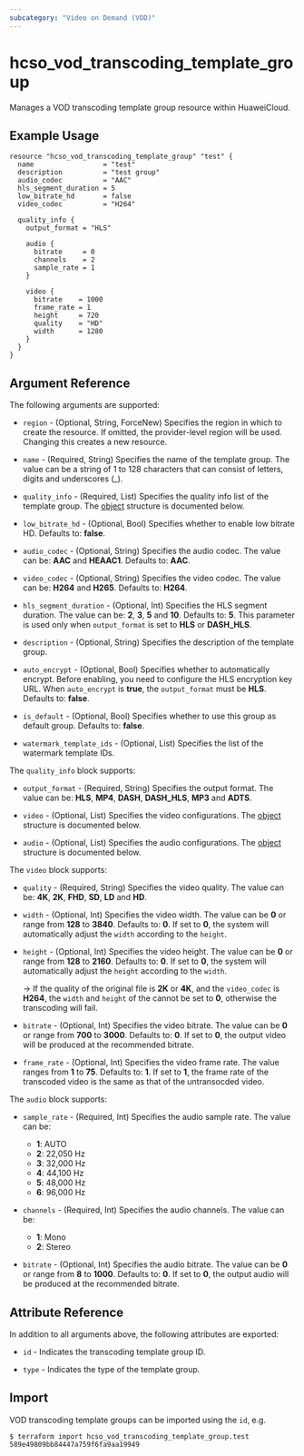```yaml
---
subcategory: "Video on Demand (VOD)"
---
```


# hcso_vod_transcoding_template_group

Manages a VOD transcoding template group resource within HuaweiCloud.

## Example Usage

```hcl
resource "hcso_vod_transcoding_template_group" "test" {
  name                 = "test"
  description          = "test group"
  audio_codec          = "AAC"
  hls_segment_duration = 5
  low_bitrate_hd       = false
  video_codec          = "H264"

  quality_info {
    output_format = "HLS"

    audio {
      bitrate     = 0
      channels    = 2
      sample_rate = 1
    }

    video {
      bitrate    = 1000
      frame_rate = 1
      height     = 720
      quality    = "HD"
      width      = 1280
    }
  }
}
```

## Argument Reference

The following arguments are supported:

* `region` - (Optional, String, ForceNew) Specifies the region in which to create the resource. If omitted, the
  provider-level region will be used. Changing this creates a new resource.

* `name` - (Required, String) Specifies the name of the template group. The value can be a string of 1 to 128
  characters that can consist of letters, digits and underscores (_).

* `quality_info` - (Required, List) Specifies the quality info list of the template group.
  The [object](#quality_info_object) structure is documented below.

* `low_bitrate_hd` - (Optional, Bool) Specifies whether to enable low bitrate HD. Defaults to: **false**.

* `audio_codec` - (Optional, String) Specifies the audio codec. The value can be: **AAC** and **HEAAC1**.
  Defaults to: **AAC**.

* `video_codec` - (Optional, String) Specifies the video codec. The value can be: **H264** and **H265**.
  Defaults to: **H264**.

* `hls_segment_duration` - (Optional, Int) Specifies the HLS segment duration. The value can be: **2**, **3**, **5**
  and **10**. Defaults to: **5**. This parameter is used only when `output_format` is set to **HLS** or **DASH_HLS**.

* `description` - (Optional, String) Specifies the description of the template group.

* `auto_encrypt` - (Optional, Bool) Specifies whether to automatically encrypt. Before enabling, you need to configure
  the HLS encryption key URL. When `auto_encrypt` is **true**, the `output_format` must be **HLS**.
  Defaults to: **false**.

* `is_default` - (Optional, Bool) Specifies whether to use this group as default group. Defaults to: **false**.

* `watermark_template_ids` - (Optional, List) Specifies the list of the watermark template IDs.

<a name="quality_info_object"></a>
The `quality_info` block supports:

* `output_format` - (Required, String) Specifies the output format. The value can be: **HLS**, **MP4**, **DASH**,
  **DASH_HLS**, **MP3** and **ADTS**.

* `video` - (Optional, List) Specifies the video configurations.
  The [object](#video_object) structure is documented below.

* `audio` - (Optional, List) Specifies the audio configurations.
  The [object](#audio_object) structure is documented below.

<a name="video_object"></a>
The `video` block supports:

* `quality` - (Required, String) Specifies the video quality.
  The value can be: **4K**, **2K**, **FHD**, **SD**, **LD** and **HD**.

* `width` - (Optional, Int) Specifies the video width. The value can be **0** or range from **128** to **3840**.
  Defaults to: **0**. If set to **0**, the system will automatically adjust the `width` according to the `height`.

* `height` - (Optional, Int) Specifies the video height. The value can be **0** or range from **128** to **2160**.
  Defaults to: **0**. If set to **0**, the system will automatically adjust the `height` according to the `width`.

  -> If the quality of the original file is **2K** or **4K**, and the `video_codec` is **H264**, the `width` and
  `height` of the cannot be set to **0**, otherwise the transcoding will fail.

* `bitrate` - (Optional, Int) Specifies the video bitrate. The value can be **0** or range from **700** to **3000**.
  Defaults to: **0**. If set to **0**, the output video will be produced at the recommended bitrate.

* `frame_rate` - (Optional, Int) Specifies the video frame rate. The value ranges from **1** to **75**.
  Defaults to: **1**. If set to **1**, the frame rate of the transcoded video is the same as that of the
  untransocded video.

<a name="audio_object"></a>
The `audio` block supports:

* `sample_rate` - (Required, Int) Specifies the audio sample rate. The value can be:
  + **1**: AUTO
  + **2**: 22,050 Hz
  + **3**: 32,000 Hz
  + **4**: 44,100 Hz
  + **5**: 48,000 Hz
  + **6**: 96,000 Hz
  
* `channels` - (Required, Int) Specifies the audio channels. The value can be:
  + **1**: Mono
  + **2**: Stereo

* `bitrate` - (Optional, Int) Specifies the audio bitrate. The value can be **0** or range from
  **8** to **1000**. Defaults to: **0**. If set to **0**, the output audio will be produced at the recommended bitrate.

## Attribute Reference

In addition to all arguments above, the following attributes are exported:

* `id` - Indicates the transcoding template group ID.

* `type` - Indicates the type of the template group.

## Import

VOD transcoding template groups can be imported using the `id`, e.g.

```
$ terraform import hcso_vod_transcoding_template_group.test 589e49809bb84447a759f6fa9aa19949
```

